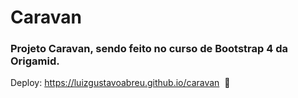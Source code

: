 # Caravan
### Projeto Caravan, sendo feito no curso de Bootstrap 4 da Origamid.
 
Deploy: https://luizgustavoabreu.github.io/caravan  :construction:
<br><br>